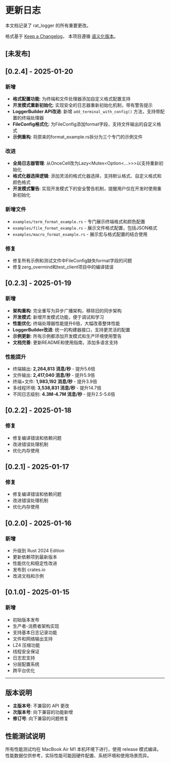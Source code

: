 # 更新日志

本文档记录了 rat_logger 的所有重要更改。

格式基于 [Keep a Changelog](https://keepachangelog.com/zh-CN/1.0.0/)，
本项目遵循 [语义化版本](https://semver.org/spec/v2.0.0.html)。

## [未发布]

## [0.2.4] - 2025-01-20

### 新增
- **格式配置功能**: 为终端和文件处理器添加自定义格式配置支持
- **开发模式重新初始化**: 实现安全的日志器重新初始化机制，带有警告提示
- **LoggerBuilder API改进**: 新增 `add_terminal_with_config()` 方法，支持带配置的终端处理器
- **FileConfig格式化**: 为FileConfig添加format字段，支持文件输出的自定义格式
- **示例重构**: 将原来的format_example.rs拆分为三个专门的示例文件

### 改进
- **全局日志器管理**: 从OnceCell改为Lazy<Mutex<Option<...>>>以支持重新初始化
- **格式化器选择逻辑**: 添加灵活的格式化器选择，支持默认格式、自定义格式和颜色格式
- **开发模式警告**: 实现开发模式下的安全警告机制，提醒用户仅在开发时使用重新初始化

### 新增文件
- `examples/term_format_example.rs` - 专门展示终端格式和颜色配置
- `examples/file_format_example.rs` - 展示文件格式配置，包括JSON格式
- `examples/macro_format_example.rs` - 展示宏与格式配置的结合使用

### 修复
- 修复所有示例和测试文件中FileConfig缺失format字段的问题
- 修复zerg_overmind和test_client项目中的编译错误

## [0.2.3] - 2025-01-19

### 新增
- **架构重构**: 完全重写为异步广播架构，移除旧的同步架构
- **开发模式**: 新增开发模式功能，便于调试和学习
- **性能优化**: 终端处理器性能提升6倍，大幅改善整体性能
- **LoggerBuilder改进**: 统一的构建器接口，支持更灵活的配置
- **示例更新**: 所有示例都添加开发模式和生产环境使用警告
- **文档完善**: 更新README和使用指南，添加多语言支持

### 性能提升
- 终端输出: **2,264,813 消息/秒** - 提升5.6倍
- 文件输出: **2,417,040 消息/秒** - 提升5.9倍
- 终端+文件: **1,983,192 消息/秒** - 提升3.9倍
- 多线程环境: **3,538,831 消息/秒** - 提升14.7倍
- 不同日志级别: **4.3M-4.7M 消息/秒** - 提升2.5-5.6倍

## [0.2.2] - 2025-01-18

### 修复
- 修复编译错误和依赖问题
- 改进错误处理机制
- 优化内存使用

## [0.2.1] - 2025-01-17

### 修复
- 修复编译错误和依赖问题
- 改进错误处理机制
- 优化内存使用

## [0.2.0] - 2025-01-16

### 新增
- 升级到 Rust 2024 Edition
- 更新依赖项到最新版本
- 性能优化和稳定性改进
- 发布到 crates.io
- 改进文档和示例

## [0.1.0] - 2025-01-15

### 新增
- 初始版本发布
- 生产者-消费者架构实现
- 支持基本日志记录功能
- 文件和网络输出支持
- LZ4 压缩功能
- 线程安全保证
- 日志宏支持
- 分层配置系统
- 跨平台优化

---

## 版本说明

- **主版本号**: 不兼容的 API 更改
- **次版本号**: 向下兼容的功能新增
- **修订号**: 向下兼容的问题修复

## 性能测试说明

所有性能测试均在 MacBook Air M1 本机环境下进行，使用 release 模式编译。
性能数据仅供参考，实际性能可能因硬件配置、系统环境和使用场景而异。